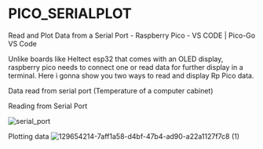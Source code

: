 # PICO_SERIALPLOT
Read and Plot Data  from a Serial Port -  Raspberry Pico - VS CODE | Pico-Go VS Code


Unlike boards like Heltect esp32 that comes with an OLED display, raspberry pico needs to connect one or read data for further display in a terminal.
Here i gonna show you two ways to read and display Rp Pico data.

Data read from serial port (Temperature of a computer cabinet)


Reading from Serial Port

![serial_port](https://user-images.githubusercontent.com/72607039/137673281-a484fc63-ef42-4b0b-8144-1e21981d75c8.gif)



Plotting data 
![129654214-7aff1a58-d4bf-47b4-ad90-a22a1127f7c8 (1)](https://user-images.githubusercontent.com/72607039/137673848-627980c2-1fad-4c00-9bec-308e448c84af.png)


